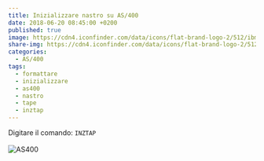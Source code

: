 ```yaml
---
title: Inizializzare nastro su AS/400
date: 2018-06-20 08:45:00 +0200
published: true
image: https://cdn4.iconfinder.com/data/icons/flat-brand-logo-2/512/ibm-256.png
share-img: https://cdn4.iconfinder.com/data/icons/flat-brand-logo-2/512/ibm-256.png
categories:
  - AS/400
tags:
  - formattare
  - inizializzare
  - as400
  - nastro
  - tape
  - inztap
---
```

Digitare il comando: <code>INZTAP</code>   
<br>
![AS400](https://farm2.staticflickr.com/1801/42013381295_9022ac35f4_o.png)   
